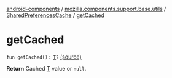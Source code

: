 [android-components](../../index.md) / [mozilla.components.support.base.utils](../index.md) / [SharedPreferencesCache](index.md) / [getCached](./get-cached.md)

# getCached

`fun getCached(): `[`T`](index.md#T)`?` [(source)](https://github.com/mozilla-mobile/android-components/blob/master/components/support/base/src/main/java/mozilla/components/support/base/utils/SharedPreferencesCache.kt#L57)

**Return**
Cached [T](index.md#T) value or `null`.

